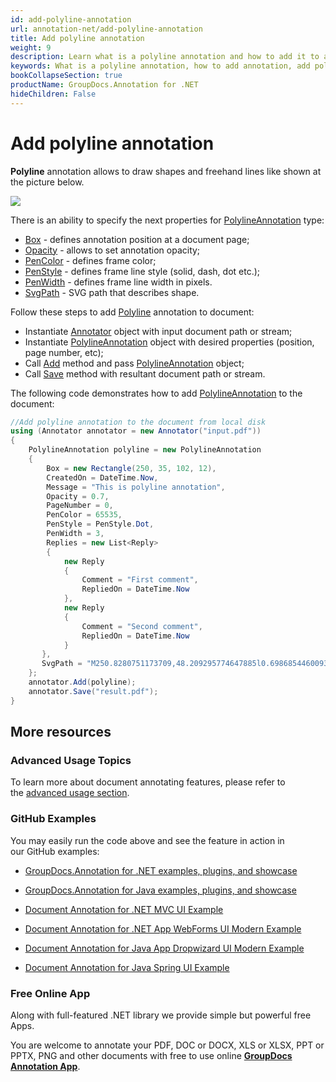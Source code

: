 ```yaml
---
id: add-polyline-annotation
url: annotation-net/add-polyline-annotation
title: Add polyline annotation
weight: 9
description: Learn what is a polyline annotation and how to add it to a document programmatically using GroupDocs.Annotation for .NET.
keywords: What is a polyline annotation, how to add annotation, add polyline annotation
bookCollapseSection: true
productName: GroupDocs.Annotation for .NET
hideChildren: False
---
```


# Add polyline annotation

**Polyline** annotation allows to draw shapes and freehand lines like shown at the picture below. 

![](annotation-net/developer-guide/basic-usage/add-annotation-to-the-document/add-polyline-annotation/87359509.png)

There is an ability to specify the next properties for [PolylineAnnotation](https://apireference.groupdocs.com/net/annotation/groupdocs.annotation.models.annotationmodels/polylineannotation) type:

*   [Box](https://apireference.groupdocs.com/annotation/net/groupdocs.annotation.models.annotationmodels/areaannotation/properties/box) - defines annotation position at a document page;
*   [Opacity](https://apireference.groupdocs.com/annotation/net/groupdocs.annotation.models.annotationmodels/areaannotation/properties/opacity) - allows to set annotation opacity;
*   [PenColor](https://apireference.groupdocs.com/annotation/net/groupdocs.annotation.models.annotationmodels/areaannotation/properties/pencolor) - defines frame color;
*   [PenStyle](https://apireference.groupdocs.com/annotation/net/groupdocs.annotation.models.annotationmodels/areaannotation/properties/penstyle) - defines frame line style (solid, dash, dot etc.);
*   [PenWidth](https://apireference.groupdocs.com/annotation/net/groupdocs.annotation.models.annotationmodels/areaannotation/properties/penwidth) - defines frame line width in pixels.
*   [SvgPath](https://apireference.groupdocs.com/annotation/net/groupdocs.annotation.models.annotationmodels/polylineannotation/properties/svgpath) - SVG path that describes shape.

Follow these steps to add [Polyline](https://apireference.groupdocs.com/annotation/net/groupdocs.annotation.models.annotationmodels/polylineannotation) annotation to document:

*   Instantiate [Annotator](https://apireference.groupdocs.com/net/annotation/groupdocs.annotation/annotator) object with input document path or stream;
*   Instantiate [PolylineAnnotation](https://apireference.groupdocs.com/net/annotation/groupdocs.annotation.models.annotationmodels/polylineannotation) object with desired properties (position, page number, etc);
*   Call [Add](https://apireference.groupdocs.com/net/annotation/groupdocs.annotation/annotator/methods/add) method and pass [PolylineAnnotation](https://apireference.groupdocs.com/net/annotation/groupdocs.annotation.models.annotationmodels/polylineannotation) object;
*   Call [Save](https://apireference.groupdocs.com/net/annotation/groupdocs.annotation/annotator/methods/save/index) method with resultant document path or stream.

The following code demonstrates how to add [PolylineAnnotation](https://apireference.groupdocs.com/net/annotation/groupdocs.annotation.models.annotationmodels/polylineannotation) to the document:

```csharp
//Add polyline annotation to the document from local disk
using (Annotator annotator = new Annotator("input.pdf"))
{
	PolylineAnnotation polyline = new PolylineAnnotation
    {
    	Box = new Rectangle(250, 35, 102, 12),
        CreatedOn = DateTime.Now,
        Message = "This is polyline annotation",
        Opacity = 0.7,
        PageNumber = 0,
        PenColor = 65535,
        PenStyle = PenStyle.Dot,
        PenWidth = 3,
        Replies = new List<Reply>
        {
        	new Reply
            {
            	Comment = "First comment",
                RepliedOn = DateTime.Now
            },
            new Reply
            {
            	Comment = "Second comment",
                RepliedOn = DateTime.Now
            }
       },
       SvgPath = "M250.8280751173709,48.209295774647885l0.6986854460093896,0l0.6986854460093896,-1.3973708920187793l0.6986854460093896,0l0.6986854460093896,-1.3973708920187793l1.3973708920187793,-0.6986854460093896l0.6986854460093896,-0.6986854460093896l0.6986854460093896,0l2.096056338028169,-1.3973708920187793l3.493427230046948,-1.3973708920187793l0.6986854460093896,-0.6986854460093896l1.3973708920187793,-1.3973708920187793l0.6986854460093896,0l1.3973708920187793,-0.6986854460093896l0.6986854460093896,0l0.6986854460093896,-0.6986854460093896l0.6986854460093896,0l0.6986854460093896,0l0,-0.6986854460093896l0.6986854460093896,0l0.6986854460093896,0l1.3973708920187793,0l0,-0.6986854460093896l0.6986854460093896,0l1.3973708920187793,0l0.6986854460093896,0l1.3973708920187793,0l0.6986854460093896,0l2.096056338028169,-0.6986854460093896l1.3973708920187793,0l0.6986854460093896,0l0.6986854460093896,0l1.3973708920187793,0l1.3973708920187793,0l1.3973708920187793,0l2.096056338028169,0l5.589483568075117,0l1.3973708920187793,0l2.096056338028169,0l0.6986854460093896,0l1.3973708920187793,0l0.6986854460093896,0l1.3973708920187793,0l1.3973708920187793,0l0.6986854460093896,0.6986854460093896l1.3973708920187793,0l2.096056338028169,1.3973708920187793l0.6986854460093896,0l0.6986854460093896,0l0,0.6986854460093896l1.3973708920187793,0l0.6986854460093896,0.6986854460093896l1.3973708920187793,0.6986854460093896l0,0.6986854460093896l0.6986854460093896,0l1.3973708920187793,0.6986854460093896l1.3973708920187793,0.6986854460093896l3.493427230046948,0.6986854460093896l1.3973708920187793,0.6986854460093896l2.096056338028169,0.6986854460093896l1.3973708920187793,0.6986854460093896l1.3973708920187793,0l1.3973708920187793,0.6986854460093896l0.6986854460093896,0l0.6986854460093896,0.6986854460093896l1.3973708920187793,0l0.6986854460093896,0l0.6986854460093896,0l2.7947417840375586,0l1.3973708920187793,0l0.6986854460093896,0l1.3973708920187793,0l0.6986854460093896,0l0.6986854460093896,0l1.3973708920187793,0l0.6986854460093896,0l2.7947417840375586,0l0.6986854460093896,0l2.7947417840375586,0l1.3973708920187793,0l0.6986854460093896,0l0.6986854460093896,0l0.6986854460093896,0l0.6986854460093896,0l0.6986854460093896,0l0.6986854460093896,0l0.6986854460093896,-0.6986854460093896l0.6986854460093896,0"
    };
    annotator.Add(polyline);
    annotator.Save("result.pdf");
} 
```

## More resources

### Advanced Usage Topics

To learn more about document annotating features, please refer to the [advanced usage section](https://docs.groupdocs.com/display/annotationnet/Advanced+usage).

### GitHub Examples

You may easily run the code above and see the feature in action in our GitHub examples:

*   [GroupDocs.Annotation for .NET examples, plugins, and showcase](https://github.com/groupdocs-annotation/GroupDocs.Annotation-for-.NET)
    
*   [GroupDocs.Annotation for Java examples, plugins, and showcase](https://github.com/groupdocs-annotation/GroupDocs.Annotation-for-Java)
    
*   [Document Annotation for .NET MVC UI Example](https://github.com/groupdocs-annotation/GroupDocs.Annotation-for-.NET-MVC) 
    
*   [Document Annotation for .NET App WebForms UI Modern Example](https://github.com/groupdocs-annotation/GroupDocs.Annotation-for-.NET-WebForms)
    
*   [Document Annotation for Java App Dropwizard UI Modern Example](https://github.com/groupdocs-annotation/GroupDocs.Annotation-for-Java-Dropwizard)
    
*   [Document Annotation for Java Spring UI Example](https://github.com/groupdocs-annotation/GroupDocs.Annotation-for-Java-Spring)
    

### Free Online App

Along with full-featured .NET library we provide simple but powerful free Apps.

You are welcome to annotate your PDF, DOC or DOCX, XLS or XLSX, PPT or PPTX, PNG and other documents with free to use online **[GroupDocs Annotation App](https://products.groupdocs.app/annotation)**.
